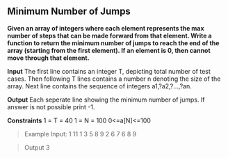 ## Minimum Number of Jumps

**Given an array of integers where each element represents the max number of steps that can be made forward from that element. 
Write a function to return the minimum number of jumps to reach the end of the array (starting from the first element). 
If an element is 0, then cannot move through that element.**

**Input** 
The first line contains an integer T, depicting total number of test cases. 
Then following T lines contains a number n denoting the size of the array. Next line contains the sequence of integers a1,?a2,?...,?an.

**Output**
Each seperate line showing the minimum number of jumps. If answer is not possible print -1.

**Constraints**
1 = T = 40
1 = N = 100
0<=a[N]<=100

>Example
>Input:
>1
>11
>1 3 5 8 9 2 6 7 6 8 9

>Output 
>3  
